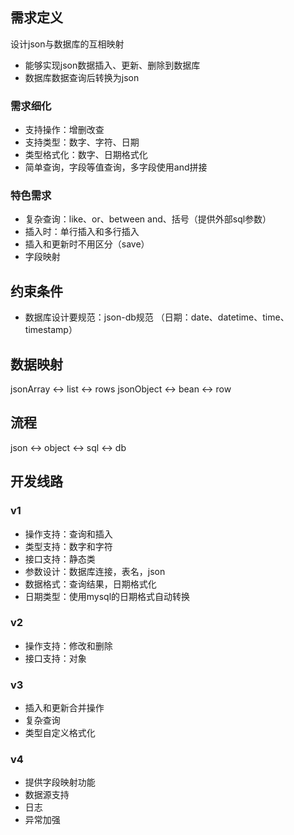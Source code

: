 
## 需求定义
设计json与数据库的互相映射
- 能够实现json数据插入、更新、删除到数据库
- 数据库数据查询后转换为json

### 需求细化
- 支持操作：增删改查
- 支持类型：数字、字符、日期
- 类型格式化：数字、日期格式化
- 简单查询，字段等值查询，多字段使用and拼接

### 特色需求
- 复杂查询：like、or、between and、括号（提供外部sql参数）
- 插入时：单行插入和多行插入
- 插入和更新时不用区分（save）
- 字段映射


## 约束条件
- 数据库设计要规范：json-db规范 （日期：date、datetime、time、timestamp）

## 数据映射
jsonArray <-> list <-> rows
jsonObject <-> bean <-> row

## 流程
json <-> object <-> sql <-> db

## 开发线路
### v1
- 操作支持：查询和插入
- 类型支持：数字和字符
- 接口支持：静态类
- 参数设计：数据库连接，表名，json
- 数据格式：查询结果，日期格式化
- 日期类型：使用mysql的日期格式自动转换

### v2
- 操作支持：修改和删除
- 接口支持：对象

### v3
- 插入和更新合并操作
- 复杂查询
- 类型自定义格式化

### v4
- 提供字段映射功能
- 数据源支持
- 日志
- 异常加强
